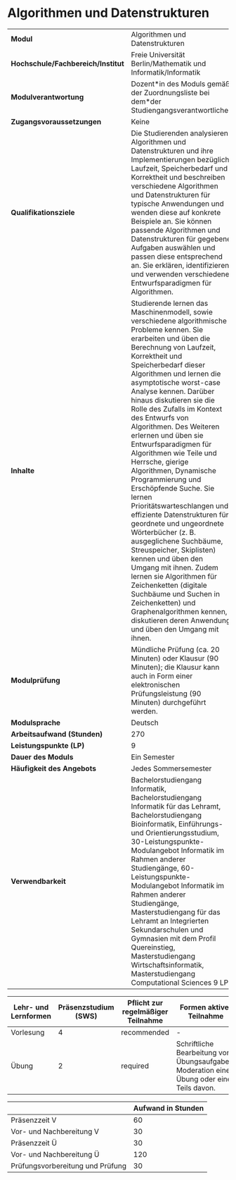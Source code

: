 # Algorithmen und Datenstrukturen

| | |
|-|-|
|**Modul**                           | Algorithmen und Datenstrukturen |
|**Hochschule/Fachbereich/Institut** | Freie Universität Berlin/Mathematik und Informatik/Informatik |
|**Modulverantwortung**              | Dozent\*in des Moduls gemäß der Zuordnungsliste bei dem\*der Studiengangsverantwortlichen |
|**Zugangsvoraussetzungen**          | Keine |
|**Qualifikationsziele**             | Die Studierenden analysieren Algorithmen und Datenstrukturen und ihre Implementierungen bezüglich Laufzeit, Speicherbedarf und Korrektheit und beschreiben verschiedene Algorithmen und Datenstrukturen für typische Anwendungen und wenden diese auf konkrete Beispiele an. Sie können passende Algorithmen und Datenstrukturen für gegebene Aufgaben auswählen und passen diese entsprechend an. Sie erklären, identifizieren und verwenden verschiedene Entwurfsparadigmen für Algorithmen. |
|**Inhalte**                         | Studierende lernen das Maschinenmodell, sowie verschiedene algorithmische Probleme kennen. Sie erarbeiten und üben die Berechnung von Laufzeit, Korrektheit und Speicherbedarf dieser Algorithmen und lernen die asymptotische worst-case Analyse kennen. Darüber hinaus diskutieren sie die Rolle des Zufalls im Kontext des Entwurfs von Algorithmen. Des Weiteren erlernen und üben sie Entwurfsparadigmen für Algorithmen wie Teile und Herrsche, gierige Algorithmen, Dynamische Programmierung und Erschöpfende Suche. Sie lernen Prioritätswarteschlangen und effiziente Datenstrukturen für geordnete und ungeordnete Wörterbücher (z. B. ausgeglichene Suchbäume, Streuspeicher, Skiplisten) kennen und üben den Umgang mit ihnen. Zudem lernen sie Algorithmen für Zeichenketten (digitale Suchbäume und Suchen in Zeichenketten) und Graphenalgorithmen kennen, diskutieren deren Anwendung und üben den Umgang mit ihnen. |
|**Modulprüfung**                    | Mündliche Prüfung (ca. 20 Minuten) oder Klausur (90 Minuten); die Klausur kann auch in Form einer elektronischen Prüfungsleistung (90 Minuten) durchgeführt werden. |
|**Modulsprache**                    | Deutsch |
|**Arbeitsaufwand (Stunden)**        | 270|
|**Leistungspunkte (LP)**            | 9 |
|**Dauer des Moduls**                | Ein Semester |
|**Häufigkeit des Angebots**         | Jedes Sommersemester |
|**Verwendbarkeit**                  | Bachelorstudiengang Informatik, Bachelorstudiengang Informatik für das Lehramt, Bachelorstudiengang Bioinformatik, Einführungs- und Orientierungsstudium, 30-Leistungspunkte-Modulangebot Informatik im Rahmen anderer Studiengänge, 60-Leistungspunkte-Modulangebot Informatik im Rahmen anderer Studiengänge, Masterstudiengang für das Lehramt an Integrierten Sekundarschulen und Gymnasien mit dem Profil Quereinstieg, Masterstudiengang Wirtschaftsinformatik, Masterstudiengang Computational Sciences 9 LP |

| Lehr- und Lernformen | Präsenzstudium <br> (SWS) | Pflicht zur regelmäßiger Teilnahme | Formen aktiver Teilnahme |
| ---------------------|---------------------------|------------------------------------|------------------------- |
| Vorlesung | 4 | recommended | - |
| Übung | 2 | required | Schriftliche Bearbeitung von Übungsaufgaben. Moderation einer Übung oder eines Teils davon. |

|   | Aufwand in Stunden |
| - |--------------------|
| Präsenzzeit V | 60 |
| Vor- und Nachbereitung V | 30 |
| Präsenzzeit Ü | 30 |
| Vor- und Nachbereitung Ü | 120 |
| Prüfungsvorbereitung und Prüfung | 30 |
